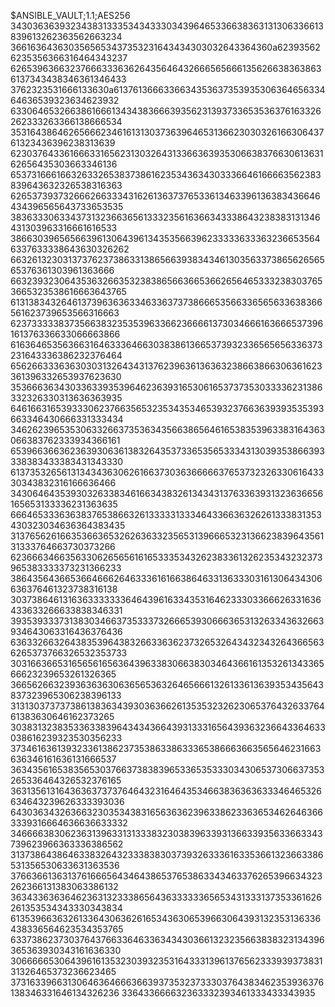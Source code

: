$ANSIBLE_VAULT;1.1;AES256
34303636393234383133353434333034396465336638363131306336613839613262363562663234
3661636436303565653437353231643434303032643364360a623935626235356366316464343237
62653963663237666333636264356464326665656661356266383638636137343438346361346433
3762323531666133630a613761366633663435363735393530636465633464636539323634623932
63306465326638616661343438366639356231393733653536376163326262333263366138666534
35316438646265666234616131303736396465313662303032616630643761323436396238313639
62303764336166633165623130326431336636393530663837663061363162656435303663346136
65373166616632633265383738616235343634303336646166663562383839643632326538316363
62653739373266626633343162613637376533613463396136383436646434396565643733653535
38363330633437313236636561333235616366343338643238383131346431303963316661616533
38663039656566396130643961343535663962333336333632366535646337633338643630326262
66326132303137376237386331386566393834346130356337386562656565376361303961363666
66323932306435363266353238386566366536626564653332383037653665323538616663643765
61313834326461373963636334633637373866653566336565633638366561623739653566316663
62373333383735663832353539633662366661373034666163666537396161376336633066663866
61636465356366316463336466303838613665373932336565656336373231643336386232376464
65626633363630303132643431376239636136363238663866306361623361396332653937623630
35366636343033633935396462363931653061653737353033336231386332326330313636363935
64616631653933306237663565323534353465393237663639393535393663346430666331333434
34626239653530633266373536343566386564616538353963383164363066383762333934366161
65396636636236393063613832643537336535653334313039353866393338383433383431343330
61373532656131343436306261663730363666663765373232633061643330343832316166636466
34306464353930326338346166343832613434313763363931323636656165653133336231363635
66646533363638376538663261333331333464336636326261333831353430323034636364383435
31376562616635366365326263633235653139666532313662383964356131333764663730373266
62366634663563306265656161653335343262383361326235343232373965383333373231366233
38643564366536646662646333616166386463313633303161306434306636376461323738316138
30373864613163633333336464396163343531646233303366626331636433633266633838346331
39353933373138303466373533373266653930666365313263343632663934643063316436376436
63633266326438353964383266336362373265326434323432643665636265373766326532353733
30316636653165656165636439633830663830346436616135326134336566623239653261326365
36656266323936363630636565363264656661326133613639353435643837323965306238396133
31313037373738613836343930363662613535323262306537643263376461383630646162373265
30383132383533633839643434366439313331656439363236643364633038616239323530356233
37346163613932336138623735386338633365386663663565646231663636346161636131666537
36343561653835653037663738383965336535333034306537306637353265336464326532376165
36313561316436363737376464323164643534663836363633346465326634643239626333393036
64303634326366323035343831656363623963386233636534626463663339316664636636633332
34666638306236313963313133383230383963393136633935633663343739623966363336386562
31373864386463383264323338383037393263336163353661323663386531356530633631363536
37663661363137616665643464386537653863343463376265396634323262366131383063386132
36343363636462363132333865643633333365653431333137353361626261353534343330343834
61353966363261336430636261653436306539663064393132353136336438336564623534353765
63373862373037643766336463363434303661323235663838323134396365363930343161636330
30666665306439616135323039323531643331396137656233393937383131326465373236623465
37316339663130646364666366393735323733303764383462353936376138346331646134326236
336433666632363332393461333433343935
